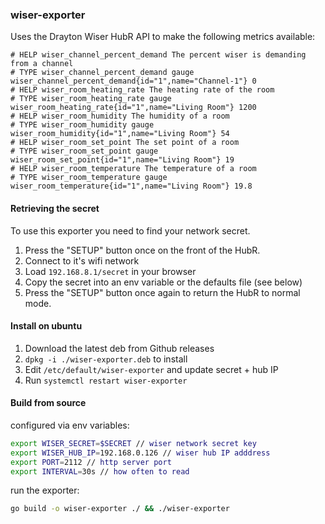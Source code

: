 ### wiser-exporter

Uses the Drayton Wiser HubR API to make the following metrics available:

```
# HELP wiser_channel_percent_demand The percent wiser is demanding from a channel
# TYPE wiser_channel_percent_demand gauge
wiser_channel_percent_demand{id="1",name="Channel-1"} 0
# HELP wiser_room_heating_rate The heating rate of the room
# TYPE wiser_room_heating_rate gauge
wiser_room_heating_rate{id="1",name="Living Room"} 1200
# HELP wiser_room_humidity The humidity of a room
# TYPE wiser_room_humidity gauge
wiser_room_humidity{id="1",name="Living Room"} 54
# HELP wiser_room_set_point The set point of a room
# TYPE wiser_room_set_point gauge
wiser_room_set_point{id="1",name="Living Room"} 19
# HELP wiser_room_temperature The temperature of a room
# TYPE wiser_room_temperature gauge
wiser_room_temperature{id="1",name="Living Room"} 19.8
```

#### Retrieving the secret

To use this exporter you need to find your network secret.

1. Press the "SETUP" button once on the front of the HubR.
2. Connect to it's wifi network
3. Load `192.168.8.1/secret` in your browser
5. Copy the secret into an env variable or the defaults file (see below)
6. Press the "SETUP" button once again to return the HubR to normal mode.

#### Install on ubuntu

1. Download the latest deb from Github releases
2. `dpkg -i ./wiser-exporter.deb` to install
3. Edit `/etc/default/wiser-exporter` and update secret + hub IP
4. Run `systemctl restart wiser-exporter`


#### Build from source

configured via env variables:

```bash
export WISER_SECRET=$SECRET // wiser network secret key
export WISER_HUB_IP=192.168.0.126 // wiser hub IP adddress
export PORT=2112 // http server port
export INTERVAL=30s // how often to read
```

run the exporter:

```bash
go build -o wiser-exporter ./ && ./wiser-exporter
```
